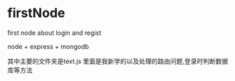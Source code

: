 # firstNode
first node about login and regist

node + express + mongodb

其中主要的文件夹是text.js 里面是我新学的以及处理的路由问题,登录时判断数据库等方法
